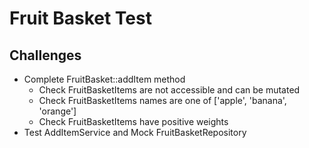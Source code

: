 # Fruit Basket Test

## Challenges
- Complete FruitBasket::addItem method
    - Check FruitBasketItems are not accessible and can be mutated
    - Check FruitBasketItems names are one of ['apple', 'banana', 'orange']
    - Check FruitBasketItems have positive weights
- Test AddItemService and Mock FruitBasketRepository